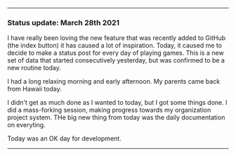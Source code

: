 
***

### Status update: March 28th 2021

I have really been loving the new feature that was recently added to GitHub (the index button) it has caused a lot of inspiration. Today, it caused me to decide to make a status post for every day of playing games. This is a new set of data that started consecutively yesterday, but was confirmed to be a new routine today.

I had a long relaxing morning and early afternoon. My parents came back from Hawaii today.

<!-- Notes: I have come to really love the GitHub README index button, and I have been doing more for projects because of it. It has also helped me start making daily game descriptions on how I play, among other things !-->

I didn't get as much done as I wanted to today, but I got some things done. I did a mass-forking session, making progress towards my organization project system. THe big new thing from today was the daily documentation on everyting.

Today was an OK day for development.

***

